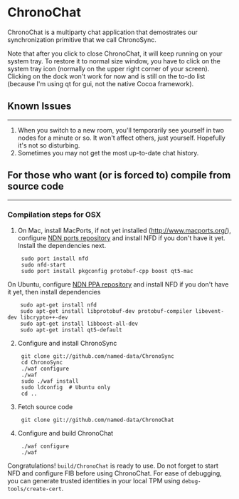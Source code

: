 ChronoChat
==========

ChronoChat is a multiparty chat application that demostrates our synchronization primitive that we call ChronoSync.

Note that after you click to close ChronoChat, it will keep running on your system tray. To restore it to normal size window, you have to click on the system tray icon (normally on the upper right corner of your screen). Clicking on the dock won't work for now and is still on the to-do list (because I'm using qt for gui, not the native Cocoa framework).

## Known Issues
---------------

1. When you switch to a new room, you'll temporarily see yourself in two nodes for a minute or so. It won't affect others, just yourself. Hopefully it's not so disturbing.
2. Sometimes you may not get the most up-to-date chat history.

## For those who want (or is forced to) compile from source code
-----------------------------------------------------------------

### Compilation steps for OSX

1. On Mac, install MacPorts, if not yet installed (http://www.macports.org/), configure [NDN ports repository](http://named-data.net/doc/NFD/current/FAQ.html#how-to-start-using-ndn-macports-repository-on-osx) and install NFD if you don't have it yet. Install the dependencies next.

        sudo port install nfd
        sudo nfd-start
        sudo port install pkgconfig protobuf-cpp boost qt5-mac

On Ubuntu, configure [NDN PPA repository](http://named-data.net/doc/NFD/current/FAQ.html#how-to-start-using-ndn-ppa-repository-on-ubuntu-linux) and install NFD if you don't have it yet, then install dependencies

        sudo apt-get install nfd
        sudo apt-get install libprotobuf-dev protobuf-compiler libevent-dev libcrypto++-dev
        sudo apt-get install libboost-all-dev
        sudo apt-get install qt5-default

2. Configure and install ChronoSync

        git clone git://github.com/named-data/ChronoSync
        cd ChronoSync
        ./waf configure
        ./waf
        sudo ./waf install
        sudo ldconfig  # Ubuntu only
        cd ..

3. Fetch source code

        git clone git://github.com/named-data/ChronoChat

4. Configure and build ChronoChat

        ./waf configure
        ./waf

Congratulations! `build/ChronoChat` is ready to use.  Do not forget to start NFD and configure FIB before using ChronoChat.
For ease of debugging, you can generate trusted identities in your local TPM using `debug-tools/create-cert`.
